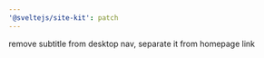 ```yaml
---
'@sveltejs/site-kit': patch
---
```


remove subtitle from desktop nav, separate it from homepage link
